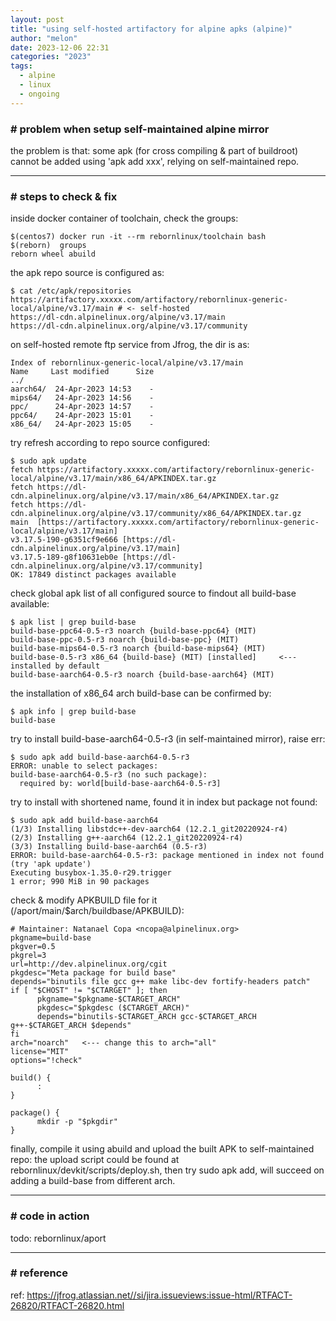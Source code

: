 ```yaml
---
layout: post
title: "using self-hosted artifactory for alpine apks (alpine)"
author: "melon"
date: 2023-12-06 22:31
categories: "2023"
tags:
  - alpine
  - linux
  - ongoing
---
```


### # problem when setup self-maintained alpine mirror
the problem is that: some apk (for cross compiling & part of buildroot) cannot be added using 'apk add xxx', relying on self-maintained repo.

<hr>

### # steps to check & fix
inside docker container of toolchain, check the groups:
```text
$(centos7) docker run -it --rm rebornlinux/toolchain bash
$(reborn)  groups
reborn wheel abuild
```

the apk repo source is configured as:
```text
$ cat /etc/apk/repositories
https://artifactory.xxxxx.com/artifactory/rebornlinux-generic-local/alpine/v3.17/main # <- self-hosted
https://dl-cdn.alpinelinux.org/alpine/v3.17/main
https://dl-cdn.alpinelinux.org/alpine/v3.17/community
```

on self-hosted remote ftp service from Jfrog, the dir is as:  
```text
Index of rebornlinux-generic-local/alpine/v3.17/main
Name     Last modified      Size
../
aarch64/  24-Apr-2023 14:53    -
mips64/   24-Apr-2023 14:56    -
ppc/      24-Apr-2023 14:57    -
ppc64/    24-Apr-2023 15:01    -
x86_64/   24-Apr-2023 15:05    -
```

try refresh according to repo source configured:  
```text
$ sudo apk update
fetch https://artifactory.xxxxx.com/artifactory/rebornlinux-generic-local/alpine/v3.17/main/x86_64/APKINDEX.tar.gz
fetch https://dl-cdn.alpinelinux.org/alpine/v3.17/main/x86_64/APKINDEX.tar.gz
fetch https://dl-cdn.alpinelinux.org/alpine/v3.17/community/x86_64/APKINDEX.tar.gz
main  [https://artifactory.xxxxx.com/artifactory/rebornlinux-generic-local/alpine/v3.17/main]
v3.17.5-190-g6351cf9e666 [https://dl-cdn.alpinelinux.org/alpine/v3.17/main]
v3.17.5-189-g8f10631eb0e [https://dl-cdn.alpinelinux.org/alpine/v3.17/community]
OK: 17849 distinct packages available
```

check global apk list of all configured source to findout all build-base available:
```text
$ apk list | grep build-base
build-base-ppc64-0.5-r3 noarch {build-base-ppc64} (MIT)
build-base-ppc-0.5-r3 noarch {build-base-ppc} (MIT)
build-base-mips64-0.5-r3 noarch {build-base-mips64} (MIT)
build-base-0.5-r3 x86_64 {build-base} (MIT) [installed]     <--- installed by default
build-base-aarch64-0.5-r3 noarch {build-base-aarch64} (MIT)
```
the installation of x86_64 arch build-base can be confirmed by:
```text
$ apk info | grep build-base
build-base
```

try to install build-base-aarch64-0.5-r3 (in self-maintained mirror), raise err:
```text
$ sudo apk add build-base-aarch64-0.5-r3
ERROR: unable to select packages:
build-base-aarch64-0.5-r3 (no such package):
  required by: world[build-base-aarch64-0.5-r3]
```

try to install with shortened name, found it in index but package not found:
```text
$ sudo apk add build-base-aarch64
(1/3) Installing libstdc++-dev-aarch64 (12.2.1_git20220924-r4)
(2/3) Installing g++-aarch64 (12.2.1_git20220924-r4)
(3/3) Installing build-base-aarch64 (0.5-r3)
ERROR: build-base-aarch64-0.5-r3: package mentioned in index not found (try 'apk update')
Executing busybox-1.35.0-r29.trigger
1 error; 990 MiB in 90 packages
```

check & modify APKBUILD file for it (/aport/main/$arch/buildbase/APKBUILD):
```text
# Maintainer: Natanael Copa <ncopa@alpinelinux.org>
pkgname=build-base
pkgver=0.5
pkgrel=3
url=http://dev.alpinelinux.org/cgit
pkgdesc="Meta package for build base"
depends="binutils file gcc g++ make libc-dev fortify-headers patch"
if [ "$CHOST" != "$CTARGET" ]; then
      pkgname="$pkgname-$CTARGET_ARCH"
      pkgdesc="$pkgdesc ($CTARGET_ARCH)"
      depends="binutils-$CTARGET_ARCH gcc-$CTARGET_ARCH g++-$CTARGET_ARCH $depends"
fi
arch="noarch"   <--- change this to arch="all"
license="MIT"
options="!check"

build() {
      :
}

package() {
      mkdir -p "$pkgdir"
}
```

finally, compile it using abuild and upload the built APK to self-maintained repo:
the upload script could be found at rebornlinux/devkit/scripts/deploy.sh,
then try sudo apk add, will succeed on adding a build-base from different arch.

<hr>

### # code in action
todo: rebornlinux/aport

<hr>

### # reference
ref: https://jfrog.atlassian.net//si/jira.issueviews:issue-html/RTFACT-26820/RTFACT-26820.html

